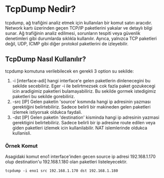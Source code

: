 # TcpDump Nedir?

tcpdump, ağ trafiğini analiz etmek için kullanılan bir komut satırı aracıdır. Network kartı üzerinden geçen TCP/IP paketlerini yakalar ve detaylı bilgi sunar. Ağ trafiğinin analiz edilmesi, sorunların tespiti veya güvenlik denetimleri gibi durumlarda sıklıkla kullanılır. Ayrıca, yalnızca TCP paketleri değil, UDP, ICMP gibi diğer protokol paketlerini de izleyebilir.

## TcpDump Nasıl Kullanılır?

tcpdump komutuna verilebilecek en gerekli 3 option su sekilde:

1. -i [interface-adi] hangi interface'e gelen paketlerin dinlenecegini bu sekilde secebiliriz. Eger -i ile belirtmezsek cok fazla paket gozukecegi icin aradigimiz paketleri bulamayabiliriz. Bu sekilde gormek istedigimiz paketleri bu sekilde gorebiliriz.
2. -src [IP] Gelen paketin 'source' kısmında hangi ip adresinin yazması gerektiğini belirtebiliriz. Sadece belirli bir makineden gelen paketleri izlemek istiyorsak oldukca faydali. 
3. -dst [IP] Gelen paketin 'destination' kisminda hangi ip adresinin yazmasi gerektigini belirtebiliriz. Sadece belirli bir ip adresine route edilen veya giden paketleri izlemek icin kullanilabilir. NAT islemlerinde oldukca kullanisli.

### Örnek Komut

Asagidaki komut eno1 interface'inden gecen source ip adresi 192.168.1.170 olup destination'u 192.168.1.180 olan paketleri listeleyecektir.

```
tcpdump -i eno1 src 192.168.1.170 dst 192.168.1.180
```